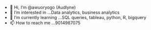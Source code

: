 - 👋 Hi, I’m @awuoryogo (Audlyne)
- 👀 I’m interested in ...Data analytics, business analytics
- 🌱 I’m currently learning ...SQL queries, tableau, python, R, bigquery
- 📫 How to reach me ...9014987075

<!---
awuoryogo/awuoryogo is a ✨ special ✨ repository because its `README.md` (this file) appears on your GitHub profile.
You can click the Preview link to take a look at your changes.
--->
